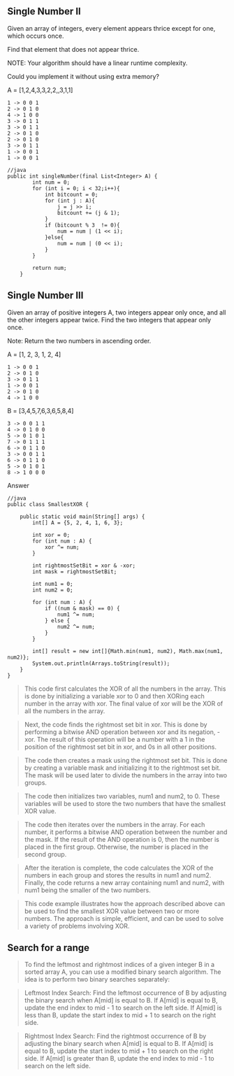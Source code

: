 ## Single Number II

	
Given an array of integers, every element appears thrice except for one, which occurs once.
	
Find that element that does not appear thrice.
	
NOTE: Your algorithm should have a linear runtime complexity.
	
Could you implement it without using extra memory?
	
A = [1,2,4,3,3,2,2,,3,1,1]
	
	1 -> 0 0 1
	2 -> 0 1 0
	4 -> 1 0 0
	3 -> 0 1 1
	3 -> 0 1 1
	2 -> 0 1 0
	2 -> 0 1 0
	3 -> 0 1 1
	1 -> 0 0 1
	1 -> 0 0 1
	
```
//java
public int singleNumber(final List<Integer> A) {
        int num = 0;
        for (int i = 0; i < 32;i++){
            int bitcount = 0;
            for (int j : A){
                j = j >> i;
                bitcount += (j & 1);
            }
            if (bitcount % 3  != 0){
                num = num | (1 << i);
            }else{
                num = num | (0 << i);
            }
        }

        return num;
    }
```


## Single Number III

Given an array of positive integers A, two integers appear only once, and all the other integers appear twice.
Find the two integers that appear only once.

Note: Return the two numbers in ascending order.

A = [1, 2, 3, 1, 2, 4]

	1 -> 0 0 1
	2 -> 0 1 0
	3 -> 0 1 1
	1 -> 0 0 1
	2 -> 0 1 0
	4 -> 1 0 0



B = [3,4,5,7,6,3,6,5,8,4]

	3 -> 0 0 1 1
	4 -> 0 1 0 0
	5 -> 0 1 0 1
	7 -> 0 1 1 1
	6 -> 0 1 1 0
	3 -> 0 0 1 1
	6 -> 0 1 1 0
	5 -> 0 1 0 1
	8 -> 1 0 0 0

Answer


```
//java
public class SmallestXOR {

    public static void main(String[] args) {
        int[] A = {5, 2, 4, 1, 6, 3};

        int xor = 0;
        for (int num : A) {
            xor ^= num;
        }

        int rightmostSetBit = xor & -xor;
        int mask = rightmostSetBit;

        int num1 = 0;
        int num2 = 0;

        for (int num : A) {
            if ((num & mask) == 0) {
                num1 ^= num;
            } else {
                num2 ^= num;
            }
        }

        int[] result = new int[]{Math.min(num1, num2), Math.max(num1, num2)};
        System.out.println(Arrays.toString(result));
    }
}
```

>This code first calculates the XOR of all the numbers in the array. This is done by initializing a variable xor to 0 and then XORing each number in the array with xor. The final value of xor will be the XOR of all the numbers in the array.

>Next, the code finds the rightmost set bit in xor. This is done by performing a bitwise AND operation between xor and its negation, -xor. The result of this operation will be a number with a 1 in the position of the rightmost set bit in xor, and 0s in all other positions.

>The code then creates a mask using the rightmost set bit. This is done by creating a variable mask and initializing it to the rightmost set bit. The mask will be used later to divide the numbers in the array into two groups.

>The code then initializes two variables, num1 and num2, to 0. These variables will be used to store the two numbers that have the smallest XOR value.

>The code then iterates over the numbers in the array. For each number, it performs a bitwise AND operation between the number and the mask. If the result of the AND operation is 0, then the number is placed in the first group. Otherwise, the number is placed in the second group.

>After the iteration is complete, the code calculates the XOR of the numbers in each group and stores the results in num1 and num2. Finally, the code returns a new array containing num1 and num2, with num1 being the smaller of the two numbers.

>This code example illustrates how the approach described above can be used to find the smallest XOR value between two or more numbers. The approach is simple, efficient, and can be used to solve a variety of problems involving XOR.

## Search for a range

>To find the leftmost and rightmost indices of a given integer B in a sorted array A, you can use a modified binary search algorithm. The idea is to perform two binary searches separately:

>Leftmost Index Search: Find the leftmost occurrence of B by adjusting the binary search when A[mid] is equal to B. If A[mid] is equal to B, update the end index to mid - 1 to search on the left side. If A[mid] is less than B, update the start index to mid + 1 to search on the right side.

>Rightmost Index Search: Find the rightmost occurrence of B by adjusting the binary search when A[mid] is equal to B. If A[mid] is equal to B, update the start index to mid + 1 to search on the right side. If A[mid] is greater than B, update the end index to mid - 1 to search on the left side.



